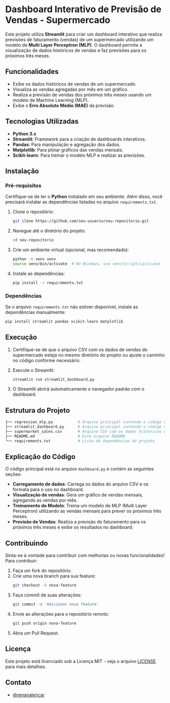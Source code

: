 # Dashboard Interativo de Previsão de Vendas - Supermercado

Este projeto utiliza **Streamlit** para criar um dashboard interativo que realiza previsões de faturamento (vendas) de um supermercado utilizando um modelo de **Multi Layer Perceptron (MLP)**. O dashboard permite a visualização de dados históricos de vendas e faz previsões para os próximos três meses.

## Funcionalidades

- Exibe os dados históricos de vendas de um supermercado.
- Visualiza as vendas agregadas por mês em um gráfico.
- Realiza a previsão de vendas dos próximos três meses usando um modelo de Machine Learning (MLP).
- Exibe o **Erro Absoluto Médio (MAE)** da previsão.

## Tecnologias Utilizadas

- **Python 3.x**
- **Streamlit**: Framework para a criação de dashboards interativos.
- **Pandas**: Para manipulação e agregação dos dados.
- **Matplotlib**: Para plotar gráficos das vendas mensais.
- **Scikit-learn**: Para treinar o modelo MLP e realizar as previsões.

## Instalação

### Pré-requisitos

Certifique-se de ter o **Python** instalado em seu ambiente. Além disso, você precisará instalar as dependências listadas no arquivo `requirements.txt`.

1. Clone o repositório:

   ```bash
   git clone https://github.com/seu-usuario/seu-repositorio.git
   ```

2. Navegue até o diretório do projeto:

   ```bash
   cd seu-repositorio
   ```

3. Crie um ambiente virtual (opcional, mas recomendado):

   ```bash
   python -m venv venv
   source venv/bin/activate  # No Windows, use venv\Scripts\activate
   ```

4. Instale as dependências:
   ```bash
   pip install -r requirements.txt
   ```

### Dependências

Se o arquivo `requirements.txt` não estiver disponível, instale as dependências manualmente:

```bash
pip install streamlit pandas scikit-learn matplotlib
```

## Execução

1. Certifique-se de que o arquivo CSV com os dados de vendas do supermercado esteja no mesmo diretório do projeto ou ajuste o caminho no código conforme necessário.
2. Execute o Streamlit:

   ```bash
   streamlit run streamlit_dashboard.py
   ```

3. O Streamlit abrirá automaticamente o navegador padrão com o dashboard.

## Estrutura do Projeto

```bash
├── regression_mlp.py           # Arquivo principal contendo o código do MLP
├── streamlit_dashboard.py      # Arquivo principal contendo o código do dashboard
├── supermarket_sales.csv       # Arquivo CSV com os dados históricos de vendas
├── README.md                   # Este arquivo README
└── requirements.txt            # Lista de dependências do projeto
```

## Explicação do Código

O código principal está no arquivo `dashboard.py` e contém as seguintes seções:

- **Carregamento de dados**: Carrega os dados do arquivo CSV e os formata para o uso no dashboard.
- **Visualização de vendas**: Gera um gráfico de vendas mensais, agregando as vendas por mês.
- **Treinamento do Modelo**: Treina um modelo de MLP (Multi Layer Perceptron) utilizando as vendas mensais para prever os próximos três meses.
- **Previsão de Vendas**: Realiza a previsão do faturamento para os próximos três meses e exibe os resultados no dashboard.

## Contribuindo

Sinta-se à vontade para contribuir com melhorias ou novas funcionalidades! Para contribuir:

1. Faça um fork do repositório.
2. Crie uma nova branch para sua feature:
   ```bash
   git checkout -b nova-feature
   ```
3. Faça commit de suas alterações:
   ```bash
   git commit -m 'Adicionar nova feature'
   ```
4. Envie as alterações para o repositório remoto:
   ```bash
   git push origin nova-feature
   ```
5. Abra um Pull Request.

## Licença

Este projeto está licenciado sob a Licença MIT - veja o arquivo [LICENSE](LICENSE) para mais detalhes.

## Contato

- [@renanalencar](htt)

